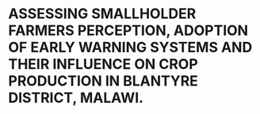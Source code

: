 # ASSESSING SMALLHOLDER FARMERS PERCEPTION, ADOPTION OF EARLY WARNING SYSTEMS AND THEIR INFLUENCE ON CROP PRODUCTION IN BLANTYRE DISTRICT, MALAWI. 
